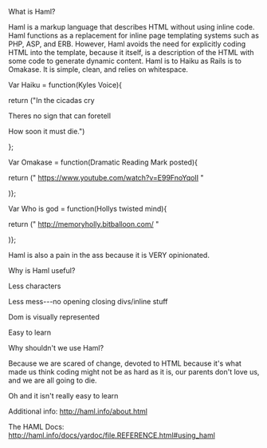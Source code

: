 What is Haml? 

Haml is a markup language that describes HTML without using inline code. Haml functions as a replacement for inline page templating systems such as PHP, ASP, and ERB. However, Haml avoids the need for explicitly coding HTML into the template, because it itself, is a description of the HTML with some code to generate dynamic content. Haml is to Haiku as Rails is to Omakase. It is simple, clean, and relies on whitespace. 


  Var Haiku = function(Kyles Voice){
  
   return ("In the cicadas cry
  
   Theres no sign that can foretell
  
   How soon it must die.")
  
  };

  
  Var Omakase = function(Dramatic Reading Mark posted){
    
  
  return (" https://www.youtube.com/watch?v=E99FnoYqoII "
  
  
  )};


  Var Who is god = function(Hollys twisted mind){
     
  
  return (" http://memoryholly.bitballoon.com/ "
     
  
  )};
    

Haml is also a pain in the ass because it is VERY opinionated.  

Why is Haml useful?


Less characters

Less mess---no opening closing divs/inline stuff

Dom is visually represented

Easy to learn


Why shouldn't we use Haml?

Because we are scared of change, devoted to HTML because it's what made us think coding might not be as hard as it is, our parents don't love us, and we are all going to die. 

Oh and it isn't really easy to learn

Additional info: http://haml.info/about.html

The HAML Docs: http://haml.info/docs/yardoc/file.REFERENCE.html#using_haml
